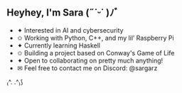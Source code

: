 ## Heyhey, I'm Sara (˶˙ᵕ˙ )ﾉﾞ

- ✦   Interested in AI and cybersecurity
- ✩   Working with Python, C++, and my lil’ Raspberry Pi
- ✦ 	Currently learning Haskell
- ✩ 	Building a project based on Conway's Game of Life
- ✦ 	Open to collaborating on pretty much anything!
- ✉︎   Feel free to contact me on Discord: @sargarz 

  
₍^. .^₎⟆
